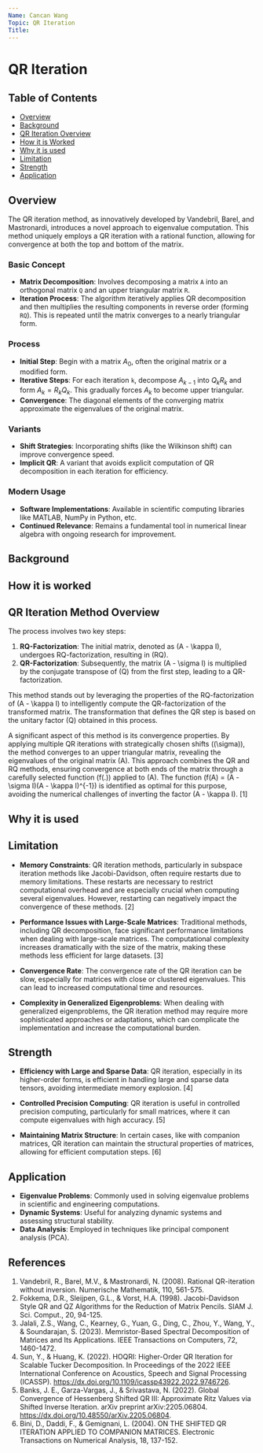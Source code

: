 ```yaml
---
Name: Cancan Wang
Topic: QR Iteration
Title: 
---
```

# QR Iteration

## Table of Contents
- [Overview](#Overview)
- [Background](#Background)
- [QR Iteration Overview](#QR-Iteration-Overview)
- [How it is Worked](#How-it-works)
- [Why it is used](#Why-it-is-used)
- [Limitation](#Limitation)
- [Strength](#Strength)
- [Application](#Application)

## Overview
The QR iteration method, as innovatively developed by Vandebril, Barel, and Mastronardi, introduces a novel approach to eigenvalue computation. This method uniquely employs a QR iteration with a rational function, allowing for convergence at both the top and bottom of the matrix. 

### Basic Concept
- **Matrix Decomposition**: Involves decomposing a matrix `A` into an orthogonal matrix `Q` and an upper triangular matrix `R`.
- **Iteration Process**: The algorithm iteratively applies QR decomposition and then multiplies the resulting components in reverse order (forming `RQ`). This is repeated until the matrix converges to a nearly triangular form.

### Process
- **Initial Step**: Begin with a matrix $A_0$, often the original matrix or a modified form.
- **Iterative Steps**: For each iteration `k`, decompose $A_{k-1}$ into $Q_kR_k$ and form $A_k = R_kQ_k$. This gradually forces $A_k$ to become upper triangular.
- **Convergence**: The diagonal elements of the converging matrix approximate the eigenvalues of the original matrix.

### Variants
- **Shift Strategies**: Incorporating shifts (like the Wilkinson shift) can improve convergence speed.
- **Implicit QR**: A variant that avoids explicit computation of QR decomposition in each iteration for efficiency.

### Modern Usage
- **Software Implementations**: Available in scientific computing libraries like MATLAB, NumPy in Python, etc.
- **Continued Relevance**: Remains a fundamental tool in numerical linear algebra with ongoing research for improvement.

## Background

## How it is worked
## QR Iteration Method Overview
The process involves two key steps:
1. **RQ-Factorization**: The initial matrix, denoted as \(A - \kappa I\), undergoes RQ-factorization, resulting in \(RQ\).
2. **QR-Factorization**: Subsequently, the matrix \(A - \sigma I\) is multiplied by the conjugate transpose of \(Q\) from the first step, leading to a QR-factorization.

This method stands out by leveraging the properties of the RQ-factorization of \(A - \kappa I\) to intelligently compute the QR-factorization of the transformed matrix. The transformation that defines the QR step is based on the unitary factor \(Q\) obtained in this process.

A significant aspect of this method is its convergence properties. By applying multiple QR iterations with strategically chosen shifts (\(\sigma\)), the method converges to an upper triangular matrix, revealing the eigenvalues of the original matrix \(A\). This approach combines the QR and RQ methods, ensuring convergence at both ends of the matrix through a carefully selected function \(f(.)\) applied to \(A\). The function \(f(A) = (A - \sigma I)(A - \kappa I)^{-1}\) is identified as optimal for this purpose, avoiding the numerical challenges of inverting the factor \(A - \kappa I\). [1]


## Why it is used

## Limitation
- **Memory Constraints**: QR iteration methods, particularly in subspace iteration methods like Jacobi-Davidson, often require restarts due to memory limitations. These restarts are necessary to restrict computational overhead and are especially crucial when computing several eigenvalues. However, restarting can negatively impact the convergence of these methods. [2]

- **Performance Issues with Large-Scale Matrices**: Traditional methods, including QR decomposition, face significant performance limitations when dealing with large-scale matrices. The computational complexity increases dramatically with the size of the matrix, making these methods less efficient for large datasets. [3]

- **Convergence Rate**: The convergence rate of the QR iteration can be slow, especially for matrices with close or clustered eigenvalues. This can lead to increased computational time and resources.

- **Complexity in Generalized Eigenproblems**: When dealing with generalized eigenproblems, the QR iteration method may require more sophisticated approaches or adaptations, which can complicate the implementation and increase the computational burden.

## Strength

- **Efficiency with Large and Sparse Data**: QR iteration, especially in its higher-order forms, is efficient in handling large and sparse data tensors, avoiding intermediate memory explosion. [4]

- **Controlled Precision Computing**: QR iteration is useful in controlled precision computing, particularly for small matrices, where it can compute eigenvalues with high accuracy. [5]

- **Maintaining Matrix Structure**: In certain cases, like with companion matrices, QR iteration can maintain the structural properties of matrices, allowing for efficient computation steps. [6]

## Application

- **Eigenvalue Problems**: Commonly used in solving eigenvalue problems in scientific and engineering computations.
- **Dynamic Systems**: Useful for analyzing dynamic systems and assessing structural stability.
- **Data Analysis**: Employed in techniques like principal component analysis (PCA).

## References

1. Vandebril, R., Barel, M.V., & Mastronardi, N. (2008). Rational QR-iteration without inversion. Numerische Mathematik, 110, 561-575.
2. Fokkema, D.R., Sleijpen, G.L., & Vorst, H.A. (1998). Jacobi-Davidson Style QR and QZ Algorithms for the Reduction of Matrix Pencils. SIAM J. Sci. Comput., 20, 94-125.
3. Jalali, Z.S., Wang, C., Kearney, G., Yuan, G., Ding, C., Zhou, Y., Wang, Y., & Soundarajan, S. (2023). Memristor-Based Spectral Decomposition of Matrices and Its Applications. IEEE Transactions on Computers, 72, 1460-1472.
4. Sun, Y., & Huang, K. (2022). HOQRI: Higher-Order QR Iteration for Scalable Tucker Decomposition. In Proceedings of the 2022 IEEE International Conference on Acoustics, Speech and Signal Processing (ICASSP). https://dx.doi.org/10.1109/icassp43922.2022.9746726.
5. Banks, J. E., Garza-Vargas, J., & Srivastava, N. (2022). Global Convergence of Hessenberg Shifted QR III: Approximate Ritz Values via Shifted Inverse Iteration. arXiv preprint arXiv:2205.06804. https://dx.doi.org/10.48550/arXiv.2205.06804.
6. Bini, D., Daddi, F., & Gemignani, L. (2004). ON THE SHIFTED QR ITERATION APPLIED TO COMPANION MATRICES. Electronic Transactions on Numerical Analysis, 18, 137-152.
   
